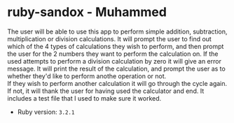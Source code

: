# ruby-sandox - Muhammed

The user will be able to use this app to perform simple addition, subtraction, multiplication or division calculations.
It will prompt the user to find out which of the 4 types of calculations they wish to perform, and then prompt the user for the 2 numbers they want to perform the calculation on.
If the used attempts to perform a division calculation by zero it will give an error message.
It will print the result of the calculation, and prompt the user as to whether they'd like to perform anothe operation or not.  
If they wish to perform another calculation it will go through the cycle again.
If not, it will thank the user for having used the calculator and end.
It includes a test file that I used to make sure it worked.
- Ruby version: `3.2.1`
